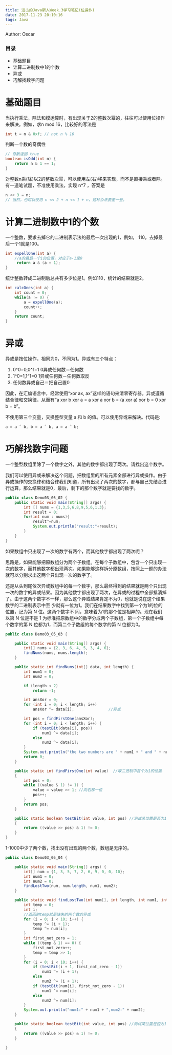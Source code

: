 ```yaml
---
title: 进击的Java新人Week.3学习笔记(位操作)
date: 2017-11-23 20:10:16
tags: Java
---
```

Author: Oscar

### 目录
+ 基础题目
+ 计算二进制数中1的个数
+ 异或
+ 巧解找数字问题

# 基础题目
当执行乘法，除法和模运算时，有出现关于2的整数次幂的，往往可以使用位操作来解决。例如，求n mod 16，比较好的写法是
```java
int t = n & 0xf; // not n % 16
```


判断一个数的奇偶性
```java
// 奇数返回 true
boolean isOdd(int n) {
    return n & 1 == 1;
}
```
对整数n乘(除)以2的整数次幂，可以使用左(右)移来实现，而不是直接乘或者除。有一道笔试题，不准使用乘法，实现 n*7 ，答案是
```java
n << 3 − n;
// 当然，也可以使用 n << 2 + n << 1 + n，这种办法要差一些。
```
# 计算二进制数中1的个数
一个整数，要求去掉它的二进制表示法的最后一次出现的1，例如， 110，去掉最后一个1就是100。
```java
int expellOne(int a) {
    //a的最后一个1的位置，对应于a-1是0
     return a & (a − 1);
}
```

统计整数转成二进制后总共有多少位是1。例如110，统计的结果就是2。
```java
int calcOnes(int a) {
    int count = 0;
    while(a != 0) {
        a = expellOne(a);
        count++;
    }
    return count;
}
```
# 异或
异或是按位操作，相同为0，不同为1。异或有三个特点：
1. 0^0=0,0^1=1  0异或任何数＝任何数
2. 1^0=1,1^1=0  1异或任何数－任何数取反 
3. 任何数异或自己＝把自己置0 <br>

因此，在汇编语言中，经常使用“xor ax, ax”这样的语句来清零寄存器。异或遵循结合律和交换律，从而有“a xor b xor a = a xor a xor b = (a xor a) xor b = 0 xor b = b”。

不使用第三个变量，交换整型变量 a 和 b 的值。可以使用异或来解决。代码是:
```java
a = a ˆ b, b = a ˆ b, a = a ˆ b;
```

# 巧解找数字问题
一个整型数组里除了一个数字之外，其他的数字都出现了两次。请找出这个数字。

我们可以使用异或来解决这个问题，把数组里的所有元素全部进行异或操作。由于异或操作的交换律和结合律我们知道，所有出现了两次的数字，都与自己先结合进行运算，那么结果就是0，最后，剩下的那个数字就是要找的数字。
```java
public class Demo03_05_02 {
    public static void main(String[] args) {
        int [] nums = {1,3,5,6,8,9,5,6,1,3};
        int result = 0;
        for(int num : nums){
            result^=num;
            System.out.println("result:"+result);
        }
    }
}
```
如果数组中只出现了一次的数字有两个，而其他数字都出现了两次呢？

思路是，如果能够把原数组分为两个子数组。在每个子数组中，包含一个只出现一次的数字，而其他数字都出现两次。如果能够这样拆分原数组，按照上一题的办法就可以分别求出这两个只出现一次的数字了。

还是从头到尾依次异或数组中的每一个数字，那么最终得到的结果就是两个只出现一次的数字的异或结果。因为其他数字都出现了两次，在异或的过程中全部抵消掉了。由于这两个数字不一样，那么这个异或结果肯定不为0，也就是说在这个结果数字的二进制表示中至 少就有一位为1。我们在结果数字中找到第一个为1的位的位置，记为第 N 位。这两个数字不 同，意味着为1的那个位是相异的。现在我们以第 N 位是不是 1 为标准把原数组中的数字分成两个子数组，第一个子数组中每个数字的第 N 位都为1，而第二个子数组的每个数字的第 N 位都为0。
```java
public class Demo03_05_03 {

    public static void main(String[] args) {
        int[] nums = {2, 3, 6, 4, 5, 3, 4, 6};
        findNums(nums, nums.length);
    }

    public static int findNums(int[] data, int length) {
        int num1 = 0;
        int num2 = 0;

        if (length < 2)
            return -1;

        int ansXor = 0;
        for (int i = 0; i < length; i++)
            ansXor ^= data[i];               //异或

        int pos = findFirstOne(ansXor);
        for (int i = 0; i < length; i++) {
            if (testBit(data[i], pos))
                num1 ^= data[i];
            else
                num2 ^= data[i];
        }
        System.out.println("the two numbers are " + num1 + " and " + num2);
        return 0;
    }

    public static int findFirstOne(int value)  //取二进制中首个为1的位置
    {
        int pos = 0;
        while ((value & 1) != 1) {
            value = value >> 1; //向右移一位
            pos++;
        }
        return pos;
    }

    public static boolean testBit(int value, int pos) //测试某位置是否为1
    {
        return ((value >> pos) & 1) != 0;
    }
}
```

1-1000中少了两个数，找出没有出现的两个数，数组是无序的。
```java
public class Demo03_05_04 {

    public static void main(String[] args) {
        int[] num = {1, 3, 5, 7, 2, 6, 9, 0, 0, 10};
        int num1 = 0;
        int num2 = 0;
        findLostTwo(num, num.length, num1, num2);
    }

    public static void findLostTwo(int num[], int length, int num1, int num2) {
        int temp = 0;
        int i;
        //返回的temp就是缺失的两个数的异或
        for (i = 0; i < 10; i++) {
            temp ^= (i + 1);
            temp ^= num[i];
        }
        int first_not_zero = 1;
        while ((temp & 1) == 0) {
            first_not_zero++;
            temp = temp >> 1;
        }
        for (i = 0; i < 10; i++) {
            if (testBit(i + 1, first_not_zero - 1))
                num1 ^= (i + 1);
            else
                num2 ^= (i + 1);
            if (testBit(num[i], first_not_zero - 1))
                num1 ^= num[i];
            else
                num2 ^= num[i];
        }
        System.out.println("num1:" + num1 + ",num2:" + num2);
    }

    public static boolean testBit(int value, int pos) //测试某位置是否为1
    {
        return ((value >> pos) & 1) != 0;
    }

}
```